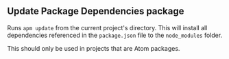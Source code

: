 ## Update Package Dependencies package

Runs `apm update` from the current project's directory. This will install all
dependencies referenced in the `package.json` file to the `node_modules` folder.

This should only be used in projects that are Atom packages.
